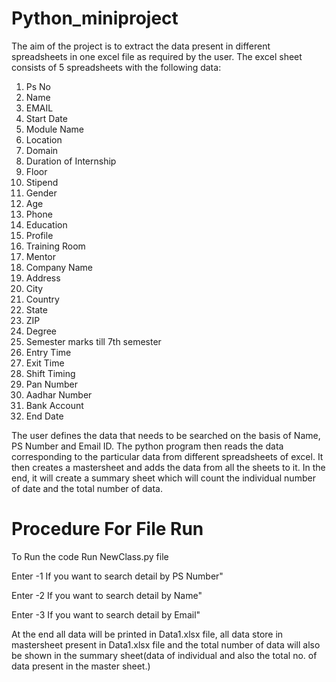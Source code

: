# Python_miniproject

The aim of the project is to extract the data present in different spreadsheets in one excel file as required by the user. The excel sheet consists of 5 spreadsheets with the following data:

1. Ps No	
2. Name 
3. EMAIL 	
4. Start Date
5. Module Name
6. Location 
7. Domain	
8. Duration of Internship
9. Floor
10. Stipend
11. Gender
12. Age
13. Phone
14. Education
15. Profile
16. Training Room
17. Mentor
18. Company Name
19. Address
20. City
21. Country
22. State
23. ZIP
24. Degree
25. Semester marks till 7th semester
26. Entry Time
27. Exit Time
28. Shift Timing
29. Pan Number
30. Aadhar Number
31. Bank Account
32. End Date

The user defines the data that needs to be searched on the basis of Name, PS Number and Email ID. The python program then reads the data corresponding to the particular data from different spreadsheets of excel. It then creates a mastersheet and adds the data from all the sheets to it. In the end, it will create a summary sheet which will count the individual number of date and the total number of data.


# Procedure For File Run

To Run the code Run NewClass.py file

Enter -1 If you want to search detail by PS Number"

Enter -2 If you want to search detail by Name"

Enter -3 If you want to search detail by Email"

At the end all data will be printed in Data1.xlsx file, all data store in mastersheet present in Data1.xlsx file and the total number of data will also be shown in the summary sheet(data of individual and also the total no. of data present in the master sheet.)
